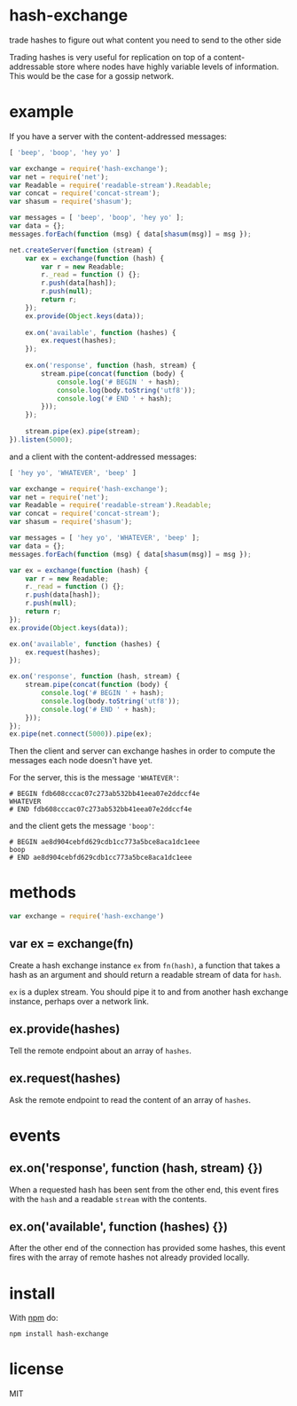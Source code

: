 # hash-exchange

trade hashes to figure out what content you need to send to the other side

Trading hashes is very useful for replication on top of a content-addressable
store where nodes have highly variable levels of information. This would be the
case for a gossip network.

# example

If you have a server with the content-addressed messages:

``` js
[ 'beep', 'boop', 'hey yo' ]
```

``` js
var exchange = require('hash-exchange');
var net = require('net');
var Readable = require('readable-stream').Readable;
var concat = require('concat-stream');
var shasum = require('shasum');

var messages = [ 'beep', 'boop', 'hey yo' ];
var data = {};
messages.forEach(function (msg) { data[shasum(msg)] = msg });

net.createServer(function (stream) {
    var ex = exchange(function (hash) {
        var r = new Readable;
        r._read = function () {};
        r.push(data[hash]);
        r.push(null);
        return r;
    });
    ex.provide(Object.keys(data));
    
    ex.on('available', function (hashes) {
        ex.request(hashes);
    });
    
    ex.on('response', function (hash, stream) {
        stream.pipe(concat(function (body) {
            console.log('# BEGIN ' + hash);
            console.log(body.toString('utf8'));
            console.log('# END ' + hash);
        }));
    });
    
    stream.pipe(ex).pipe(stream);
}).listen(5000);
```

and a client with the content-addressed messages:

``` js
[ 'hey yo', 'WHATEVER', 'beep' ]
```

``` js
var exchange = require('hash-exchange');
var net = require('net');
var Readable = require('readable-stream').Readable;
var concat = require('concat-stream');
var shasum = require('shasum');

var messages = [ 'hey yo', 'WHATEVER', 'beep' ];
var data = {};
messages.forEach(function (msg) { data[shasum(msg)] = msg });

var ex = exchange(function (hash) {
    var r = new Readable;
    r._read = function () {};
    r.push(data[hash]);
    r.push(null);
    return r;
});
ex.provide(Object.keys(data));

ex.on('available', function (hashes) {
    ex.request(hashes);
});

ex.on('response', function (hash, stream) {
    stream.pipe(concat(function (body) {
        console.log('# BEGIN ' + hash);
        console.log(body.toString('utf8'));
        console.log('# END ' + hash);
    }));
});
ex.pipe(net.connect(5000)).pipe(ex);
```

Then the client and server can exchange hashes in order to compute the messages
each node doesn't have yet.

For the server, this is the message `'WHATEVER'`:

```
# BEGIN fdb608cccac07c273ab532bb41eea07e2ddccf4e
WHATEVER
# END fdb608cccac07c273ab532bb41eea07e2ddccf4e
```

and the client gets the message `'boop'`:

```
# BEGIN ae8d904cebfd629cdb1cc773a5bce8aca1dc1eee
boop
# END ae8d904cebfd629cdb1cc773a5bce8aca1dc1eee
```

# methods

``` js
var exchange = require('hash-exchange')
```

## var ex = exchange(fn)

Create a hash exchange instance `ex` from `fn(hash)`, a function that takes a
hash as an argument and should return a readable stream of data for `hash`.

`ex` is a duplex stream. You should pipe it to and from another hash exchange
instance, perhaps over a network link.

## ex.provide(hashes)

Tell the remote endpoint about an array of `hashes`.

## ex.request(hashes)

Ask the remote endpoint to read the content of an array of `hashes`.

# events

## ex.on('response', function (hash, stream) {})

When a requested hash has been sent from the other end, this event fires with
the `hash` and a readable `stream` with the contents.

## ex.on('available', function (hashes) {})

After the other end of the connection has provided some hashes, this event fires
with the array of remote hashes not already provided locally.

# install

With [npm](https://npmjs.org) do:

```
npm install hash-exchange
```

# license

MIT
